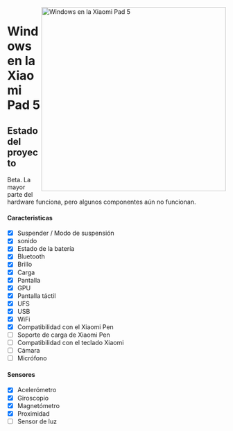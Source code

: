 <img align="right" src="https://raw.githubusercontent.com/erdilS/Port-Windows-11-Xiaomi-Pad-5/main/nabu.png" width="425" alt="Windows en la Xiaomi Pad 5">

# Windows en la Xiaomi Pad 5

## Estado del proyecto

Beta. La mayor parte del hardware funciona, pero algunos componentes aún no funcionan.

#### Caracteristicas

- [X] Suspender / Modo de suspensión
- [X] sonido
- [X] Estado de la batería
- [X] Bluetooth
- [X] Brillo
- [x] Carga
- [X] Pantalla
- [X] GPU
- [X] Pantalla táctil
- [X] UFS
- [X] USB
- [X] WiFi
- [X] Compatibilidad con el Xiaomi Pen
- [ ] Soporte de carga de Xiaomi Pen
- [ ] Compatibilidad con el teclado Xiaomi
- [ ] Cámara
- [ ] Micrófono

#### Sensores

- [X] Acelerómetro
- [X] Giroscopio
- [X] Magnetómetro
- [X] Proximidad
- [ ] Sensor de luz
